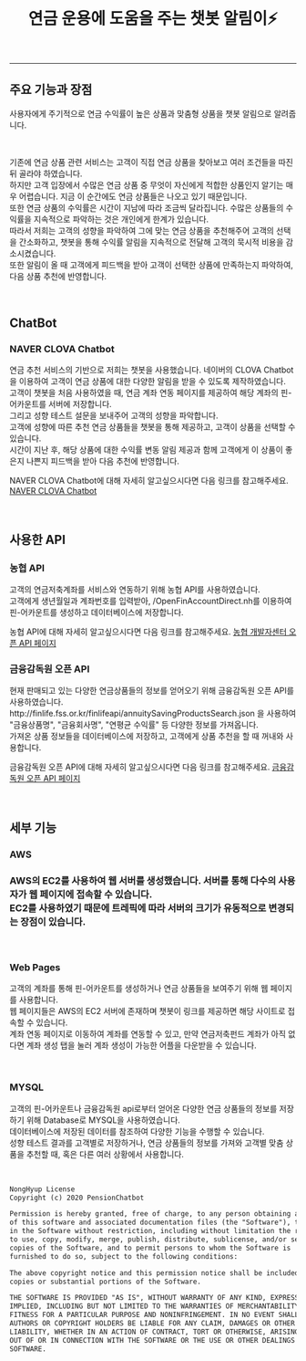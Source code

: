 <h1 align="center">
연금 운용에 도움을 주는 챗봇 알림이⚡
</h1>
<p align="center">

</p>
<br>
<div align="center">
    
</div>

<hr>

<h2> 주요 기능과 장점 </h2>
<p>사용자에게 주기적으로 연금 수익률이 높은 상품과 맞춤형 상품을 챗봇 알림으로 알려줍니다.</p><br/>
<p align = "center"></p>
<p>기존에 연금 상품 관련 서비스는 고객이 직접 연금 상품을 찾아보고 여러 조건들을 따진 뒤 골라야 하였습니다.<br/>
    하지만 고객 입장에서 수많은 연금 상품 중 무엇이 자신에게 적합한 상품인지 알기는 매우 어렵습니다. 지금 이 순간에도 연금 상품들은 나오고 있기 때문입니다.<br/>
    또한 연금 상품의 수익률은 시간이 지남에 따라 조금씩 달라집니다. 수많은 상품들의 수익률을 지속적으로 파악하는 것은 개인에게 한계가 있습니다.<br/>
    따라서 저희는 고객의 성향을 파악하여 그에 맞는 연금 상품을 추천해주어 고객의 선택을 간소화하고, 챗봇을 통해 수익률 알림을 지속적으로 전달해 고객의 묵시적 비용을 감소시켰습니다.<br/>
    또한 알림이 올 때 고객에게 피드백을 받아 고객이 선택한 상품에 만족하는지 파악하여, 다음 상품 추천에 반영합니다.<br/>
</p><br/>


<h2> ChatBot </h2>
<h3> NAVER CLOVA Chatbot </h3>
<p>연금 추천 서비스의 기반으로 저희는 챗봇을 사용했습니다. 네이버의 CLOVA Chatbot을 이용하여 고객이 연금 상품에 대한 다양한 알림을 받을 수 있도록 제작하였습니다.<br/>
    고객이 챗봇을 처음 사용하였을 때, 연금 계좌 연동 페이지를 제공하여 해당 계좌의 핀-어카운트를 서버에 저장합니다.<br/>
    그리고 성향 테스트 설문을 보내주어 고객의 성향을 파악합니다.<br/>
    고객에 성향에 따른 추천 연금 상품들을 챗봇을 통해 제공하고, 고객이 상품을 선택할 수 있습니다.<br/>
    시간이 지난 후, 해당 상품에 대한 수익률 변동 알림 제공과 함께 고객에게 이 상품이 좋은지 나쁜지 피드백을 받아 다음 추천에 반영합니다.
</p>
<p>NAVER CLOVA Chatbot에 대해 자세히 알고싶으시다면 다음 링크를 참고해주세요. <a href = "https://www.ncloud.com/product/aiService/chatbot"> NAVER CLOVA Chatbot</a></p><br/>


<h2> 사용한 API </h2>
<h3> 농협 API </h3>
<p>고객의 연금저축계좌를 서비스와 연동하기 위해 농협 API를 사용하였습니다.<br/>
    고객에게 생년월일과 계좌번호를 입력받아, /OpenFinAccountDirect.nh를 이용하여 핀-어카운트를 생성하고 데이터베이스에 저장합니다.
</p>
<p>농협 API에 대해 자세히 알고싶으시다면 다음 링크를 참고해주세요. <a href = "https://developers.nonghyup.com/service/SE_1010"> 농협 개발자센터 오픈 API 페이지</a></p>

<h3> 금융감독원 오픈 API </h3>
<p>현재 판매되고 있는 다양한 연금상품들의 정보를 얻어오기 위해 금융감독원 오픈 API를 사용하였습니다.<br/>
    http://finlife.fss.or.kr/finlifeapi/annuitySavingProductsSearch.json 을 사용하여 "금융상품명", "금융회사명", "연평균 수익률" 등 다양한 정보를 가져옵니다.<br/>
    가져온 상품 정보들을 데이터베이스에 저장하고, 고객에게 상품 추천을 할 때 꺼내와 사용합니다.
</p>
<p>금융감독원 오픈 API에 대해 자세히 알고싶으시다면 다음 링크를 참고해주세요. <a href = "http://finlife.fss.or.kr/PageLink.do?link=openapi/detail04&menuId=2000128"> 금융감독원 오픈 API 페이지</a></p><br/>


<h2> 세부 기능 </h2>
<h3> AWS <h3>
<p>AWS의 EC2를 사용하여 웹 서버를 생성했습니다. 서버를 통해 다수의 사용자가 웹 페이지에 접속할 수 있습니다.<br/>
    EC2를 사용하였기 때문에 트레픽에 따라 서버의 크기가 유동적으로 변경되는 장점이 있습니다.
</p><br/>
    
<h3> Web Pages </h3>
<p>고객의 계좌를 통해 핀-어카운트를 생성하거나 연금 상품들을 보여주기 위해 웹 페이지를 사용합니다.<br/>
    웹 페이지들은 AWS의 EC2 서버에 존재하며 챗봇이 링크를 제공하면 해당 사이트로 접속할 수 있습니다.<br/>
    계좌 연동 페이지로 이동하여 계좌를 연동할 수 있고, 만약 연금저축펀드 계좌가 아직 없다면 계좌 생성 탭을 눌러 계좌 생성이 가능한 어플을 다운받을 수 있습니다.
</p><br/>

<h3> MYSQL </h3>
<p>고객의 핀-어카운트나 금융감독원 api로부터 얻어온 다양한 연금 상품들의 정보를 저장하기 위해 Database로 MYSQL을 사용하였습니다.<br/>
    데이터베이스에 저장된 데이터를 참조하여 다양한 기능을 수행할 수 있습니다.<br/>
    성향 테스트 결과를 고객별로 저장하거나, 연금 상품들의 정보를 가져와 고객별 맞춤 상품을 추천할 때, 혹은 다른 여러 상황에서 사용합니다.
</p><br/>


```xml
NongHyup License
Copyright (c) 2020 PensionChatbot

Permission is hereby granted, free of charge, to any person obtaining a copy
of this software and associated documentation files (the "Software"), to deal
in the Software without restriction, including without limitation the rights
to use, copy, modify, merge, publish, distribute, sublicense, and/or sell
copies of the Software, and to permit persons to whom the Software is
furnished to do so, subject to the following conditions:

The above copyright notice and this permission notice shall be included in all
copies or substantial portions of the Software.

THE SOFTWARE IS PROVIDED "AS IS", WITHOUT WARRANTY OF ANY KIND, EXPRESS OR
IMPLIED, INCLUDING BUT NOT LIMITED TO THE WARRANTIES OF MERCHANTABILITY,
FITNESS FOR A PARTICULAR PURPOSE AND NONINFRINGEMENT. IN NO EVENT SHALL THE
AUTHORS OR COPYRIGHT HOLDERS BE LIABLE FOR ANY CLAIM, DAMAGES OR OTHER
LIABILITY, WHETHER IN AN ACTION OF CONTRACT, TORT OR OTHERWISE, ARISING FROM,
OUT OF OR IN CONNECTION WITH THE SOFTWARE OR THE USE OR OTHER DEALINGS IN THE
SOFTWARE.
```

